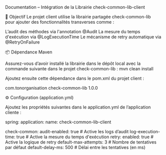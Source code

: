 Documentation – Intégration de la Librairie check-common-lib-client

🎯 Objectif
Le projet client utilise la librairie partagée check-common-lib pour ajouter des fonctionnalités transverses comme :

L’audit des méthodes via l'annotation @Audit
La mesure du temps d'exécution via @LogExecutionTime
Le mécanisme de retry automatique via @RetryOnFailure

📦 Dépendance Maven

Assurez-vous d’avoir installé la librairie dans le dépôt local avec la commande suivante dans le projet check-common-lib :
mvn clean install

Ajoutez ensuite cette dépendance dans le pom.xml du projet client :

<dependency>
  <groupId>com.tonorganisation</groupId>
  <artifactId>check-common-lib</artifactId>
  <version>1.0.0</version>
</dependency>

⚙️ Configuration (application.yml)

Ajoutez les propriétés suivantes dans le application.yml de l’application cliente :

spring:
  application:
    name: check-common-lib-client

check-common:
  audit-enabled: true            # Active les logs d’audit
  log-execution-time: true       # Active la mesure du temps d'exécution
  retry:
    enabled: true                # Active la logique de retry
    default-max-attempts: 3      # Nombre de tentatives par défaut
    default-delay-ms: 500        # Délai entre les tentatives (en ms)
